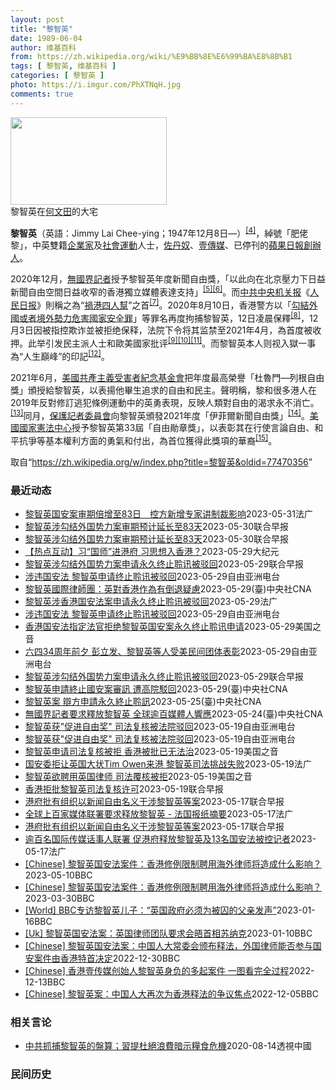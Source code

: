 ```yaml
---
layout: post
title: "黎智英"
date: 1989-06-04
author: 维基百科
from: https://zh.wikipedia.org/wiki/%E9%BB%8E%E6%99%BA%E8%8B%B1
tags: [ 黎智英, 维基百科 ]
categories: [ 黎智英 ]
photo: https://i.imgur.com/PhXTNqH.jpg
comments: true
---
```

<div class="mw-parser-output"><div id="noteTA-97071178" class="noteTA"><div class="noteTA-group"><div data-noteta-group-source="module" data-noteta-group="IT"></div></div><div class="noteTA-local"><div data-noteta-code="zh:巧克力; zh-tw:巧克力; zh-hk:朱古力; zh-cn:巧克力;"></div><div data-noteta-code="zh-tw:黑道; zh-hk:黑社會; zh-cn:黑社会;"></div><div data-noteta-code="zh-tw:飯店; zh-hk:酒店; zh-cn:饭店;"></div><div data-noteta-code="zh-tw:伍佛維茲; zh-hk:沃夫維茲 ;zh-cn:沃尔福威茨;"></div></div></div>

<div class="thumb tright"><div class="thumbinner" style="width:252px;"><a href="/wiki/File:Jimmy_Lai_Chee-ying_home_in_Ho_Man_Tin_20200418.png" class="image"><img src="//upload.wikimedia.org/wikipedia/commons/thumb/9/9f/Jimmy_Lai_Chee-ying_home_in_Ho_Man_Tin_20200418.png/250px-Jimmy_Lai_Chee-ying_home_in_Ho_Man_Tin_20200418.png" decoding="async" width="250" height="140" class="thumbimage" srcset="//upload.wikimedia.org/wikipedia/commons/thumb/9/9f/Jimmy_Lai_Chee-ying_home_in_Ho_Man_Tin_20200418.png/375px-Jimmy_Lai_Chee-ying_home_in_Ho_Man_Tin_20200418.png 1.5x, //upload.wikimedia.org/wikipedia/commons/thumb/9/9f/Jimmy_Lai_Chee-ying_home_in_Ho_Man_Tin_20200418.png/500px-Jimmy_Lai_Chee-ying_home_in_Ho_Man_Tin_20200418.png 2x" data-file-width="861" data-file-height="481"></a>  <div class="thumbcaption"><div class="magnify"><a href="/wiki/File:Jimmy_Lai_Chee-ying_home_in_Ho_Man_Tin_20200418.png" class="internal" title="放大"></a></div>黎智英在<a href="/wiki/%E4%BD%95%E6%96%87%E7%94%B0" title="何文田">何文田</a>的大宅</div></div></div>
<p><b>黎智英</b>（英語：<span lang="en">Jimmy Lai Chee-ying</span>；1947年12月8日<span class="useeditintro" title="Template:BLP editintro">—</span>）<sup id="cite_ref-7" class="reference"><a href="#cite_note-7">[4]</a></sup>，綽號「肥佬黎」，中英雙籍<a href="/wiki/%E4%BC%81%E4%B8%9A%E5%AE%B6" title="企业家">企業家</a>及<a href="/wiki/%E7%A4%BE%E6%9C%83%E9%81%8B%E5%8B%95" title="社會運動">社會運動</a>人士，<a href="/wiki/%E4%BD%90%E4%B8%B9%E5%A5%B4" title="佐丹奴">佐丹奴</a>、<a href="/wiki/%E5%A3%B9%E5%82%B3%E5%AA%92" title="壹傳媒">壹傳媒</a>、已停刊的<a href="/wiki/%E8%98%8B%E6%9E%9C%E6%97%A5%E5%A0%B1_(%E9%A6%99%E6%B8%AF)" title="蘋果日報 (香港)">蘋果日報</a><a href="/wiki/%E5%89%B5%E8%BE%A6%E4%BA%BA" class="mw-redirect" title="創辦人">創辦人</a>。
</p><p>2020年12月，<a href="/wiki/%E7%84%A1%E5%9C%8B%E7%95%8C%E8%A8%98%E8%80%85" class="mw-redirect" title="無國界記者">無國界記者</a>授予黎智英年度新聞自由獎，「以此向在北京壓力下日益新聞自由空間日益收窄的香港獨立媒體表達支持」<sup id="cite_ref-8" class="reference"><a href="#cite_note-8">[5]</a></sup><sup id="cite_ref-9" class="reference"><a href="#cite_note-9">[6]</a></sup>。而<a href="/wiki/%E4%B8%AD%E5%85%B1%E4%B8%AD%E5%A4%AE%E6%9C%BA%E5%85%B3%E6%8A%A5" title="中共中央机关报">中共中央机关报</a>《<a href="/wiki/%E4%BA%BA%E6%B0%91%E6%97%A5%E6%8A%A5" title="人民日报">人民日报</a>》則稱之為“<a href="/wiki/%E7%A5%B8%E6%B8%AF%E5%9B%9B%E4%BA%BA%E5%B8%AE" title="祸港四人帮">禍港四人幫</a>”之首<sup id="cite_ref-王平2019_10-0" class="reference"><a href="#cite_note-王平2019-10">[7]</a></sup>。2020年8月10日，香港警方以「<a href="/wiki/%E4%B8%AD%E8%8F%AF%E4%BA%BA%E6%B0%91%E5%85%B1%E5%92%8C%E5%9C%8B%E9%A6%99%E6%B8%AF%E7%89%B9%E5%88%A5%E8%A1%8C%E6%94%BF%E5%8D%80%E7%B6%AD%E8%AD%B7%E5%9C%8B%E5%AE%B6%E5%AE%89%E5%85%A8%E6%B3%95" title="中華人民共和國香港特別行政區維護國家安全法">勾結外國或者境外勢力危害國家安全罪</a>」等罪名再度拘捕黎智英，12日凌晨保釋<sup id="cite_ref-auto_11-0" class="reference"><a href="#cite_note-auto-11">[8]</a></sup>，12月3日因被指控欺诈並被拒绝保释，法院下令将其监禁至2021年4月，為首度被收押。此举引发民主派人士和歐美國家批评<sup id="cite_ref-12" class="reference"><a href="#cite_note-12">[9]</a></sup><sup id="cite_ref-13" class="reference"><a href="#cite_note-13">[10]</a></sup><sup id="cite_ref-over100_14-0" class="reference"><a href="#cite_note-over100-14">[11]</a></sup>。而黎智英本人则视入獄一事為“人生巔峰”的印記<sup id="cite_ref-15" class="reference"><a href="#cite_note-15">[12]</a></sup>。
</p><p>2021年6月，<a href="/wiki/%E5%85%B1%E7%94%A2%E4%B8%BB%E7%BE%A9%E5%8F%97%E9%9B%A3%E8%80%85%E7%B4%80%E5%BF%B5%E5%9F%BA%E9%87%91%E6%9C%83" title="共產主義受難者紀念基金會">美國共產主義受害者紀念基金會</a>把年度最高榮譽「杜魯門—列根自由獎」頒授給黎智英，以表揚他畢生追求的自由和民主。聲明稱，黎和很多港人在2019年反對修訂逃犯條例運動中的英勇表現，反映人類對自由的渴求永不消亡。<sup id="cite_ref-16" class="reference"><a href="#cite_note-16">[13]</a></sup>同月，<a href="/wiki/%E4%BF%9D%E8%AD%B7%E8%A8%98%E8%80%85%E5%A7%94%E5%93%A1%E6%9C%83" title="保護記者委員會">保護記者委員會</a>向黎智英頒發2021年度「伊菲爾新聞自由獎」<sup id="cite_ref-17" class="reference"><a href="#cite_note-17">[14]</a></sup>。<a href="/wiki/%E5%9C%8B%E5%AE%B6%E6%86%B2%E6%B3%95%E4%B8%AD%E5%BF%83" title="國家憲法中心">美國國家憲法中心</a>授予黎智英第33屆「自由勛章獎」，以表彰其在行使言論自由、和平抗爭等基本權利方面的勇氣和付出，為首位獲得此獎項的華裔<sup id="cite_ref-18" class="reference"><a href="#cite_note-18">[15]</a></sup>。
</p>
</div><!--esi <esi:include src="/esitest-fa8a495983347898/content" /> --><noscript><img src="//zh.wikipedia.org/wiki/Special:CentralAutoLogin/start?type=1x1" alt="" title="" width="1" height="1" style="border: none; position: absolute;"></noscript>
<div class="printfooter" data-nosnippet="">取自“<a dir="ltr" href="https://zh.wikipedia.org/w/index.php?title=黎智英&amp;oldid=77470356">https://zh.wikipedia.org/w/index.php?title=黎智英&amp;oldid=77470356</a>”</div><div id="recent-news"><h3>最近动态</h3><ul><li><a href="https://nodebe4.github.io/waimei/2023-05-31/%E9%BB%8E%E6%99%BA%E8%8B%B1%E5%9B%BD%E5%AE%89%E6%A1%88%E5%AE%A1%E6%9C%9F%E5%80%8D%E5%A2%9E%E8%87%B383%E6%97%A5-%E6%8E%A7%E6%96%B9%E6%96%B0%E5%A2%9E%E4%B8%93%E5%AE%B6%E8%AE%B2%E5%88%B6%E8%A3%81%E5%BD%B1%E5%93%8D" title="黎智英国安案审期倍增至83日　控方新增专家讲制裁影响—— 31/05/2023 - 10:38 中美因《港区国安法》打击香港人权而各自发起制裁行动，壹传媒创办人黎智英被控触犯国安法的勾结外国势力...">黎智英国安案审期倍增至83日　控方新增专家讲制裁影响</a><time>2023-05-31</time><a class="tag">法广</a></li>
<li><a href="https://nodebe4.github.io/waimei/2023-05-30/%E9%BB%8E%E6%99%BA%E8%8B%B1%E6%B6%89%E5%8B%BE%E7%BB%93%E5%A4%96%E5%9B%BD%E5%8A%BF%E5%8A%9B%E6%A1%88%E5%AE%A1%E6%9C%9F%E9%A2%84%E8%AE%A1%E5%BB%B6%E9%95%BF%E8%87%B383%E5%A4%A9" title="黎智英涉勾结外国势力案审期预计延长至83天—— 香港壹传媒创办人黎智英涉嫌串谋勾结外国势力案星期二（5月30日）在高等法院进行案件管理聆讯。此案9月25日开审，审期原本预计40天，各方经商讨后预...">黎智英涉勾结外国势力案审期预计延长至83天</a><time>2023-05-30</time><a class="tag">联合早报</a></li>
<li><a href="https://nodebe4.github.io/waimei/2023-05-30/%E9%BB%8E%E6%99%BA%E8%8B%B1%E6%B6%89%E5%8B%BE%E7%BB%93%E5%A4%96%E5%9B%BD%E5%8A%BF%E5%8A%9B%E6%A1%88%E5%AE%A1%E6%9C%9F%E9%A2%84%E8%AE%A1%E5%BB%B6%E9%95%BF%E8%87%B383%E5%A4%A9" title="黎智英涉勾结外国势力案审期预计延长至83天—— 香港壹传媒创办人黎智英涉嫌串谋勾结外国势力案星期二（5月30日）在高等法院进行案件管理聆讯。此案9月25日开审，审期原本预计40天，各方经商讨后预...">黎智英涉勾结外国势力案审期预计延长至83天</a><time>2023-05-30</time><a class="tag">联合早报</a></li>
<li><a href="https://nodebe4.github.io/waimei/2023-05-29/%E7%83%AD%E7%82%B9%E4%BA%92%E5%8A%A8-%E4%B9%A0-%E5%9B%BD%E5%B8%88-%E8%BF%9B%E6%B8%AF%E5%BA%9C-%E4%B9%A0%E6%80%9D%E6%83%B3%E5%85%A5%E9%A6%99%E6%B8%AF" title="【热点互动】习“国师”进港府 习思想入香港？—— 【大纪元2023年05月30日讯】习近平“国师”进港府，“习思想”入侵香港？香港公民党自行解散，中共会善罢甘休？黎智英质疑司法存不公，国安法官驳...">【热点互动】习“国师”进港府 习思想入香港？</a><time>2023-05-29</time><a class="tag">大纪元</a></li>
<li><a href="https://nodebe4.github.io/waimei/2023-05-29/%E9%BB%8E%E6%99%BA%E8%8B%B1%E6%B6%89%E5%8B%BE%E7%BB%93%E5%A4%96%E5%9B%BD%E5%8A%BF%E5%8A%9B%E6%A1%88%E7%94%B3%E8%AF%B7%E6%B0%B8%E4%B9%85%E7%BB%88%E6%AD%A2%E8%81%86%E8%AE%AF%E8%A2%AB%E9%A9%B3%E5%9B%9E" title="黎智英涉勾结外国势力案申请永久终止聆讯被驳回—— 香港壹传媒创办人黎智英涉嫌串谋勾结外国势力案件将于9月开审，辩方早前申请永久终止聆讯。三名《香港国安法》指定法官星期一（5月29日）颁布书面判词...">黎智英涉勾结外国势力案申请永久终止聆讯被驳回</a><time>2023-05-29</time><a class="tag">联合早报</a></li>
<li><a href="https://nodebe4.github.io/waimei/2023-05-29/%E6%B6%89%E8%BF%9D%E5%9B%BD%E5%AE%89%E6%B3%95-%E9%BB%8E%E6%99%BA%E8%8B%B1%E7%94%B3%E8%AF%B7%E7%BB%88%E6%AD%A2%E8%81%86%E8%AE%AF%E8%A2%AB%E9%A9%B3%E5%9B%9E" title="涉违国安法 黎智英申请终止聆讯被驳回—— 香港壹传媒创办人黎智英（中）2020年12月被捕入监服刑 美联社资料图 涉及多宗港版国安法案件的香港壹传媒创办人黎智英申请终止聆讯被驳回。香港高等法院强...">涉违国安法 黎智英申请终止聆讯被驳回</a><time>2023-05-29</time><a class="tag">自由亚洲电台</a></li>
<li><a href="https://nodebe4.github.io/waimei/2023-05-29/%E9%BB%8E%E6%99%BA%E8%8B%B1%E5%9C%8B%E9%9A%9B%E5%BE%8B%E5%B8%AB%E5%9C%98-%E8%8B%B1%E5%B0%8D%E9%A6%99%E6%B8%AF%E4%BD%9C%E7%82%BA%E6%9C%89%E5%80%92%E9%80%80%E7%96%91%E6%85%AE" title="黎智英國際律師團：英對香港作為有倒退疑慮—— 壹傳媒集團創辦人、英國公民黎智英2023年稍晚將依港區國安法受審。領導黎智英國際律師團隊的蓋拉格（左1）認為，英國政府在維護香港自由民主上有倒退疑慮...">黎智英國際律師團：英對香港作為有倒退疑慮</a><time>2023-05-29</time><a class="tag">(臺)中央社CNA</a></li>
<li><a href="https://nodebe4.github.io/waimei/2023-05-29/%E9%BB%8E%E6%99%BA%E8%8B%B1%E6%B6%89%E9%A6%99%E6%B8%AF%E5%9B%BD%E5%AE%89%E6%B3%95%E6%A1%88%E7%94%B3%E8%AF%B7%E6%B0%B8%E4%B9%85%E7%BB%88%E6%AD%A2%E8%81%86%E8%AE%AF%E8%A2%AB%E9%A9%B3%E5%9B%9E" title="黎智英涉香港国安法案申请永久终止聆讯被驳回—— 29/05/2023 - 20:28 香港壹传媒创办人黎智英涉《香港国安法》，被控“串谋勾结外国或者境外势力危害国家安全罪”一案，将于9月25日开...">黎智英涉香港国安法案申请永久终止聆讯被驳回</a><time>2023-05-29</time><a class="tag">法广</a></li>
<li><a href="https://nodebe4.github.io/waimei/2023-05-29/%E6%B6%89%E8%BF%9D%E5%9B%BD%E5%AE%89%E6%B3%95-%E9%BB%8E%E6%99%BA%E8%8B%B1%E7%94%B3%E8%AF%B7%E7%BB%88%E6%AD%A2%E8%81%86%E8%AE%AF%E8%A2%AB%E9%A9%B3%E5%9B%9E" title="涉违国安法 黎智英申请终止聆讯被驳回—— 香港壹传媒创办人黎智英（中）2020年12月被捕入监服刑 美联社资料图 涉及多宗港版国安法案件的香港壹传媒创办人黎智英申请终止聆讯被驳回。香港高等法院强...">涉违国安法 黎智英申请终止聆讯被驳回</a><time>2023-05-29</time><a class="tag">自由亚洲电台</a></li>
<li><a href="https://nodebe4.github.io/waimei/2023-05-29/%E9%A6%99%E6%B8%AF%E5%9B%BD%E5%AE%89%E6%B3%95%E6%8C%87%E5%AE%9A%E6%B3%95%E5%AE%98%E6%8B%92%E7%BB%9D%E9%BB%8E%E6%99%BA%E8%8B%B1%E5%9B%BD%E5%AE%89%E6%A1%88%E6%B0%B8%E4%B9%85%E7%BB%88%E6%AD%A2%E8%81%86%E8%AE%AF%E7%94%B3%E8%AF%B7" title="香港国安法指定法官拒绝黎智英国安案永久终止聆讯申请—— Mon, 29 May 2023 14:53:15 GMT 资料照 - 香港著名媒体人士、前香港壹传媒创办人黎智英。 香港三名国安法指定法...">香港国安法指定法官拒绝黎智英国安案永久终止聆讯申请</a><time>2023-05-29</time><a class="tag">美国之音</a></li>
<li><a href="https://nodebe4.github.io/waimei/2023-05-29/%E5%85%AD%E5%9B%9B34%E5%91%A8%E5%B9%B4%E5%89%8D%E5%A4%95-%E5%BD%AD%E7%AB%8B%E5%8F%91-%E9%BB%8E%E6%99%BA%E8%8B%B1%E7%AD%89%E4%BA%BA%E5%8F%97%E7%BE%8E%E6%B0%91%E9%97%B4%E5%9B%A2%E4%BD%93%E8%A1%A8%E5%BD%B0" title="六四34周年前夕 彭立发、黎智英等人受美民间团体表彰—— 本次活动的海报。（视觉艺术家协会提供） Photo: RFA 在六四事件三十四周年到来之际，北京四通桥抗议者彭立发、香港壹传媒创办人黎智...">六四34周年前夕 彭立发、黎智英等人受美民间团体表彰</a><time>2023-05-29</time><a class="tag">自由亚洲电台</a></li>
<li><a href="https://nodebe4.github.io/waimei/2023-05-29/%E9%BB%8E%E6%99%BA%E8%8B%B1%E6%B6%89%E5%8B%BE%E7%BB%93%E5%A4%96%E5%9B%BD%E5%8A%BF%E5%8A%9B%E6%A1%88%E7%94%B3%E8%AF%B7%E6%B0%B8%E4%B9%85%E7%BB%88%E6%AD%A2%E8%81%86%E8%AE%AF%E8%A2%AB%E9%A9%B3%E5%9B%9E" title="黎智英涉勾结外国势力案申请永久终止聆讯被驳回—— 香港壹传媒创办人黎智英涉嫌串谋勾结外国势力案件将于9月开审，辩方早前申请永久终止聆讯。三名《香港国安法》指定法官星期一（5月29日）颁布书面判词...">黎智英涉勾结外国势力案申请永久终止聆讯被驳回</a><time>2023-05-29</time><a class="tag">联合早报</a></li>
<li><a href="https://nodebe4.github.io/waimei/2023-05-29/%E9%BB%8E%E6%99%BA%E8%8B%B1%E7%94%B3%E8%AB%8B%E7%B5%82%E6%AD%A2%E5%9C%8B%E5%AE%89%E6%A1%88%E5%AF%A9%E8%A8%8A-%E9%81%AD%E9%AB%98%E9%99%A2%E9%A7%81%E5%9B%9E" title="黎智英申請終止國安案審訊 遭高院駁回—— （中央社記者張謙香港29日電）香港壹傳媒創辦人黎智英涉嫌串謀勾結外國勢力的案件將於9月開審，他先前申請永久終止聆訊，但高等法院今天頒布書面判詞，駁回有關...">黎智英申請終止國安案審訊 遭高院駁回</a><time>2023-05-29</time><a class="tag">(臺)中央社CNA</a></li>
<li><a href="https://nodebe4.github.io/waimei/2023-05-25/%E9%BB%8E%E6%99%BA%E8%8B%B1%E6%A1%88-%E8%BE%AF%E6%96%B9%E7%94%B3%E8%AB%8B%E6%B0%B8%E4%B9%85%E7%B5%82%E6%AD%A2%E8%81%86%E8%A8%8A" title="黎智英案 辯方申請永久終止聆訊—— （中央社台北25日電）香港壹傳媒創辦人黎智英涉串謀勾結外國勢力案9月將開審，不設陪審團，由3名港區國安法指定法官處理。據報導，辯方稍早前申請永久終止聆訊，法官...">黎智英案 辯方申請永久終止聆訊</a><time>2023-05-25</time><a class="tag">(臺)中央社CNA</a></li>
<li><a href="https://nodebe4.github.io/waimei/2023-05-24/%E7%84%A1%E5%9C%8B%E7%95%8C%E8%A8%98%E8%80%85%E8%A6%81%E6%B1%82%E9%87%8B%E6%94%BE%E9%BB%8E%E6%99%BA%E8%8B%B1-%E5%85%A8%E7%90%83%E9%80%BE%E7%99%BE%E5%AA%92%E9%AB%94%E4%BA%BA%E9%9F%BF%E6%87%89" title="無國界記者要求釋放黎智英 全球逾百媒體人響應—— 香港壹傳媒創辦人黎智英遭關押近2年半，無國界記者組織近日發起連署籲港府釋放。（中央社檔案照片） （中央社倫敦24日綜合外電報導）香港壹傳媒創辦人...">無國界記者要求釋放黎智英 全球逾百媒體人響應</a><time>2023-05-24</time><a class="tag">(臺)中央社CNA</a></li>
<li><a href="https://nodebe4.github.io/waimei/2023-05-19/%E9%BB%8E%E6%99%BA%E8%8B%B1%E8%8E%B7-%E4%BF%83%E8%BF%9B%E8%87%AA%E7%94%B1%E5%A5%96-%E5%8F%B8%E6%B3%95%E5%A4%8D%E6%A0%B8%E8%A2%AB%E6%B3%95%E9%99%A2%E9%A9%B3%E5%9B%9E" title="黎智英获”促进自由奖” 司法复核被法院驳回—— 壹传媒创办人黎智英2020年12月被捕入监服刑 美联社资料图片 本周五，香港高等法院驳回了壹传媒创办人黎智英有关聘请英国律师代理他被控违反国安法案...">黎智英获"促进自由奖" 司法复核被法院驳回</a><time>2023-05-19</time><a class="tag">自由亚洲电台</a></li>
<li><a href="https://nodebe4.github.io/waimei/2023-05-19/%E9%BB%8E%E6%99%BA%E8%8B%B1%E8%8E%B7-%E4%BF%83%E8%BF%9B%E8%87%AA%E7%94%B1%E5%A5%96-%E5%8F%B8%E6%B3%95%E5%A4%8D%E6%A0%B8%E8%A2%AB%E6%B3%95%E9%99%A2%E9%A9%B3%E5%9B%9E" title="黎智英获”促进自由奖” 司法复核被法院驳回—— 壹传媒创办人黎智英2020年12月被捕入监服刑 美联社资料图片 本周五，香港高等法院驳回了壹传媒创办人黎智英有关聘请英国律师代理他被控违反国安法案...">黎智英获"促进自由奖" 司法复核被法院驳回</a><time>2023-05-19</time><a class="tag">自由亚洲电台</a></li>
<li><a href="https://nodebe4.github.io/waimei/2023-05-19/%E9%BB%8E%E6%99%BA%E8%8B%B1%E7%94%B3%E8%AF%B7%E5%8F%B8%E6%B3%95%E5%A4%8D%E6%A0%B8%E8%A2%AB%E6%8B%92-%E9%A6%99%E6%B8%AF%E8%A2%AB%E6%89%B9%E5%B7%B2%E6%97%A0%E6%B3%95%E6%B2%BB" title="黎智英申请司法复核被拒 香港被批已无法治—— Fri, 19 May 2023 16:25:57 GMT 苹果日报创办人黎智英在香港接受采访时谈港版国安法。（2020年5月29日） 涉及多起港版...">黎智英申请司法复核被拒 香港被批已无法治</a><time>2023-05-19</time><a class="tag">美国之音</a></li>
<li><a href="https://nodebe4.github.io/waimei/2023-05-19/%E5%9B%BD%E5%AE%89%E5%A7%94%E6%8B%92%E8%AE%A9%E8%8B%B1%E5%9B%BD%E5%A4%A7%E7%8A%B6Tim-Owen%E6%9D%A5%E6%B8%AF-%E9%BB%8E%E6%99%BA%E8%8B%B1%E5%8F%B8%E6%B3%95%E6%8C%91%E6%88%98%E5%A4%B1%E8%B4%A5" title="国安委拒让英国大状Tim Owen来港 黎智英司法挑战失败—— 19/05/2023 - 11:02 壹传媒创办人黎智英就聘用英国御用大律师敖云天(Tim Owen译音)辩护国安案件被香港维护国...">国安委拒让英国大状Tim Owen来港 黎智英司法挑战失败</a><time>2023-05-19</time><a class="tag">法广</a></li>
<li><a href="https://nodebe4.github.io/waimei/2023-05-19/%E9%BB%8E%E6%99%BA%E8%8B%B1%E6%AC%B2%E8%81%98%E7%94%A8%E8%8B%B1%E5%9B%BD%E5%BE%8B%E5%B8%88-%E5%8F%B8%E6%B3%95%E8%A6%86%E6%A0%B8%E8%A2%AB%E6%8B%92" title="黎智英欲聘用英国律师 司法覆核被拒—— Fri, 19 May 2023 08:54:57 GMT 资料图片：香港壹传媒创办人黎智英2020年7月1日在香港接受媒体采访。 身陷囹圄的壹传媒创办人...">黎智英欲聘用英国律师 司法覆核被拒</a><time>2023-05-19</time><a class="tag">美国之音</a></li>
<li><a href="https://nodebe4.github.io/waimei/2023-05-19/%E9%A6%99%E6%B8%AF%E6%8B%92%E6%89%B9%E9%BB%8E%E6%99%BA%E8%8B%B1%E5%8F%B8%E6%B3%95%E5%A4%8D%E6%A0%B8%E8%AE%B8%E5%8F%AF" title="香港拒批黎智英司法复核许可—— 经过近一个月的审理，香港高院星期五（5月19日）颁布判决，拒绝批出香港壹传媒集团创办人黎智英司法复核许可。 据明报新闻网报道，香港高等法院首席法官潘兆初星期五上午...">香港拒批黎智英司法复核许可</a><time>2023-05-19</time><a class="tag">联合早报</a></li>
<li><a href="https://nodebe4.github.io/waimei/2023-05-17/%E6%B8%AF%E5%BA%9C%E6%89%B9%E6%9C%89%E7%BB%84%E7%BB%87%E4%BB%A5%E6%96%B0%E9%97%BB%E8%87%AA%E7%94%B1%E5%90%8D%E4%B9%89%E5%B9%B2%E6%B6%89%E9%BB%8E%E6%99%BA%E8%8B%B1%E7%AD%89%E6%A1%88" title="港府批有组织以新闻自由名义干涉黎智英等案—— 香港特区政府星期二（5月16日）发表声明，不点名批评有组织和人员借新闻自由之名，干涉香港的司法程序，尤其是壹传媒创办人黎智英涉及《香港国安法》的案件...">港府批有组织以新闻自由名义干涉黎智英等案</a><time>2023-05-17</time><a class="tag">联合早报</a></li>
<li><a href="https://nodebe4.github.io/waimei/2023-05-17/%E5%85%A8%E7%90%83%E4%B8%8A%E7%99%BE%E5%AE%B6%E5%AA%92%E4%BD%93%E8%81%94%E7%BD%B2%E8%A6%81%E6%B1%82%E9%87%8A%E6%94%BE%E9%BB%8E%E6%99%BA%E8%8B%B1-%E6%B3%95%E5%9B%BD%E6%8A%A5%E7%BA%B8%E6%91%98%E8%A6%81" title="全球上百家媒体联署要求释放黎智英 - 法国报纸摘要—— 17/05/2023 - 17:16 今天是5月17日星期三。法国各大日报头版关注的新闻焦点纷纷围绕国内事务展开。法国政府加速打击伊斯兰极...">全球上百家媒体联署要求释放黎智英 - 法国报纸摘要</a><time>2023-05-17</time><a class="tag">法广</a></li>
<li><a href="https://nodebe4.github.io/waimei/2023-05-17/%E6%B8%AF%E5%BA%9C%E6%89%B9%E6%9C%89%E7%BB%84%E7%BB%87%E4%BB%A5%E6%96%B0%E9%97%BB%E8%87%AA%E7%94%B1%E5%90%8D%E4%B9%89%E5%B9%B2%E6%B6%89%E9%BB%8E%E6%99%BA%E8%8B%B1%E7%AD%89%E6%A1%88" title="港府批有组织以新闻自由名义干涉黎智英等案—— 香港特区政府星期二（5月16日）发表声明，不点名批评有组织和人员借新闻自由之名，干涉香港的司法程序，尤其是壹传媒创办人黎智英涉及《香港国安法》的案件...">港府批有组织以新闻自由名义干涉黎智英等案</a><time>2023-05-17</time><a class="tag">联合早报</a></li>
<li><a href="https://nodebe4.github.io/waimei/2023-05-17/%E9%80%BE%E7%99%BE%E5%90%8D%E5%9B%BD%E9%99%85%E4%BC%A0%E5%AA%92%E8%AF%9D%E4%BA%8B%E4%BA%BA%E8%81%94%E7%BD%B2-%E4%BF%83%E6%B8%AF%E5%BA%9C%E9%87%8A%E6%94%BE%E9%BB%8E%E6%99%BA%E8%8B%B1%E5%8F%8A13%E5%90%8D%E5%9B%BD%E5%AE%89%E6%B3%95%E8%A2%AB%E6%8E%A7%E8%AE%B0%E8%80%85" title="逾百名国际传媒话事人联署 促港府释放黎智英及13名国安法被控记者—— 17/05/2023 - 10:04 全球42个国家的116名传媒话事人联署，要求港府立即释放被囚的壹传媒创办人黎智英及其馀...">逾百名国际传媒话事人联署 促港府释放黎智英及13名国安法被控记者</a><time>2023-05-17</time><a class="tag">法广</a></li>
<li><a href="https://nodebe4.github.io/waimei/2023-05-10/Chinese-%E9%BB%8E%E6%99%BA%E8%8B%B1%E5%9B%BD%E5%AE%89%E6%B3%95%E6%A1%88%E4%BB%B6-%E9%A6%99%E6%B8%AF%E4%BF%AE%E4%BE%8B%E9%99%90%E5%88%B6%E8%81%98%E7%94%A8%E6%B5%B7%E5%A4%96%E5%BE%8B%E5%B8%88%E5%B0%86%E9%80%A0%E6%88%90%E4%BB%80%E4%B9%88%E5%BD%B1%E5%93%8D" title="[Chinese] 黎智英国安法案件：香港修例限制聘用海外律师将造成什么影响？—— 黎智英国安法案件：香港修例限制聘用海外律师将造成什么影响？ 2023年3月31日 最近更新： 2023年5月1...">[Chinese] 黎智英国安法案件：香港修例限制聘用海外律师将造成什么影响？</a><time>2023-05-10</time><a class="tag">BBC</a></li>
<li><a href="https://nodebe4.github.io/waimei/2023-03-30/Chinese-%E9%BB%8E%E6%99%BA%E8%8B%B1%E5%9B%BD%E5%AE%89%E6%B3%95%E6%A1%88%E4%BB%B6-%E9%A6%99%E6%B8%AF%E4%BF%AE%E4%BE%8B%E9%99%90%E5%88%B6%E8%81%98%E7%94%A8%E6%B5%B7%E5%A4%96%E5%BE%8B%E5%B8%88%E5%B0%86%E9%80%A0%E6%88%90%E4%BB%80%E4%B9%88%E5%BD%B1%E5%93%8D" title="[Chinese] 黎智英国安法案件：香港修例限制聘用海外律师将造成什么影响？—— 黎智英国安法案件：香港修例限制聘用海外律师将造成什么影响？ 2023年3月31日 图像来源，Reuters 图...">[Chinese] 黎智英国安法案件：香港修例限制聘用海外律师将造成什么影响？</a><time>2023-03-30</time><a class="tag">BBC</a></li>
<li><a href="https://nodebe4.github.io/waimei/2023-01-16/World-BBC%E4%B8%93%E8%AE%BF%E9%BB%8E%E6%99%BA%E8%8B%B1%E5%84%BF%E5%AD%90-%E8%8B%B1%E5%9B%BD%E6%94%BF%E5%BA%9C%E5%BF%85%E9%A1%BB%E4%B8%BA%E8%A2%AB%E5%9B%9A%E7%9A%84%E7%88%B6%E4%BA%B2%E5%8F%91%E5%A3%B0" title="[World] BBC专访黎智英儿子：“英国政府必须为被囚的父亲发声”—— BBC专访黎智英儿子：“英国政府必须为被囚的父亲发声” 你的器材不支持播放多媒体材料 BBC专访黎智英儿子：“英国政府...">[World] BBC专访黎智英儿子：“英国政府必须为被囚的父亲发声”</a><time>2023-01-16</time><a class="tag">BBC</a></li>
<li><a href="https://nodebe4.github.io/waimei/2023-01-10/Uk-%E9%BB%8E%E6%99%BA%E8%8B%B1%E5%9B%BD%E5%AE%89%E6%B3%95%E6%A1%88-%E8%8B%B1%E5%9B%BD%E5%BE%8B%E5%B8%88%E5%9B%A2%E9%98%9F%E8%A6%81%E6%B1%82%E4%BC%9A%E6%99%A4%E9%A6%96%E7%9B%B8%E8%8B%8F%E7%BA%B3%E5%85%8B" title="[Uk] 黎智英国安法案：英国律师团队要求会晤首相苏纳克—— 黎智英国安法案：英国律师团队要求会晤首相苏纳克 丹尼（Danny Vincent） BBC记者　香港报道 2023年1月10日 图像...">[Uk] 黎智英国安法案：英国律师团队要求会晤首相苏纳克</a><time>2023-01-10</time><a class="tag">BBC</a></li>
<li><a href="https://nodebe4.github.io/waimei/2022-12-30/Chinese-%E9%BB%8E%E6%99%BA%E8%8B%B1%E5%9B%BD%E5%AE%89%E6%B3%95%E6%A1%88-%E4%B8%AD%E5%9B%BD%E4%BA%BA%E5%A4%A7%E5%B8%B8%E5%A7%94%E4%BC%9A%E9%A2%81%E5%B8%83%E9%87%8A%E6%B3%95-%E5%A4%96%E5%9B%BD%E5%BE%8B%E5%B8%88%E8%83%BD%E5%90%A6%E5%8F%82%E4%B8%8E%E5%9B%BD%E5%AE%89%E6%A1%88%E4%BB%B6%E7%94%B1%E9%A6%99%E6%B8%AF%E7%89%B9%E9%A6%96%E5%86%B3%E5%AE%9A" title="[Chinese] 黎智英国安法案：中国人大常委会颁布释法，外国律师能否参与国安案件由香港特首决定—— 黎智英国安法案：中国人大常委会颁布释法，外国律师能否参与国安案件由香港特首决定 2022年...">[Chinese] 黎智英国安法案：中国人大常委会颁布释法，外国律师能否参与国安案件由香港特首决定</a><time>2022-12-30</time><a class="tag">BBC</a></li>
<li><a href="https://nodebe4.github.io/waimei/2022-12-13/Chinese-%E9%A6%99%E6%B8%AF%E5%A3%B9%E4%BC%A0%E5%AA%92%E5%88%9B%E5%A7%8B%E4%BA%BA%E9%BB%8E%E6%99%BA%E8%8B%B1%E8%BA%AB%E8%B4%9F%E7%9A%84%E5%A4%9A%E8%B5%B7%E6%A1%88%E4%BB%B6-%E4%B8%80%E5%9B%BE%E7%9C%8B%E5%AE%8C%E5%85%A8%E8%BF%87%E7%A8%8B" title="[Chinese] 香港壹传媒创始人黎智英身负的多起案件 一图看完全过程—— 香港壹传媒创始人黎智英身负的多起案件 一图看完全过程 2022年12月10日 最近更新： 2022年12月13日 图...">[Chinese] 香港壹传媒创始人黎智英身负的多起案件 一图看完全过程</a><time>2022-12-13</time><a class="tag">BBC</a></li>
<li><a href="https://nodebe4.github.io/waimei/2022-12-05/Chinese-%E9%BB%8E%E6%99%BA%E8%8B%B1%E6%A1%88-%E4%B8%AD%E5%9B%BD%E4%BA%BA%E5%A4%A7%E5%86%8D%E6%AC%A1%E4%B8%BA%E9%A6%99%E6%B8%AF%E9%87%8A%E6%B3%95%E7%9A%84%E4%BA%89%E8%AE%AE%E7%84%A6%E7%82%B9" title="[Chinese] 黎智英案：中国人大再次为香港释法的争议焦点—— 黎智英案：中国人大再次为香港释法的争议焦点 2022年12月6日 图像来源，EPA 图像加注文字， 黎智英自2020年底起被收...">[Chinese] 黎智英案：中国人大再次为香港释法的争议焦点</a><time>2022-12-05</time><a class="tag">BBC</a></li>
</ul></div><div id="open-opinion"><h3>相关言论</h3><ul><li><a href="https://nodebe4.github.io/opinion/2020-08-14/%E4%B8%AD%E5%85%B1%E6%8A%93%E6%8D%95%E9%BB%8E%E6%99%BA%E8%8B%B1%E7%9A%84%E7%9B%A4%E7%AE%97-%E7%BF%92%E6%8F%90%E6%9D%9C%E7%B5%95%E6%B5%AA%E8%B2%BB%E6%9A%97%E7%A4%BA%E7%B3%A7%E9%A3%9F%E5%8D%B1%E6%A9%9F/" title="透視中國">中共抓捕黎智英的盤算；習提杜絕浪費暗示糧食危機</a><time>2020-08-14</time><a class="tag">透視中國</a></li>
</ul></div><div id="mjls-record"><h3>民间历史</h3><ul></ul></div>